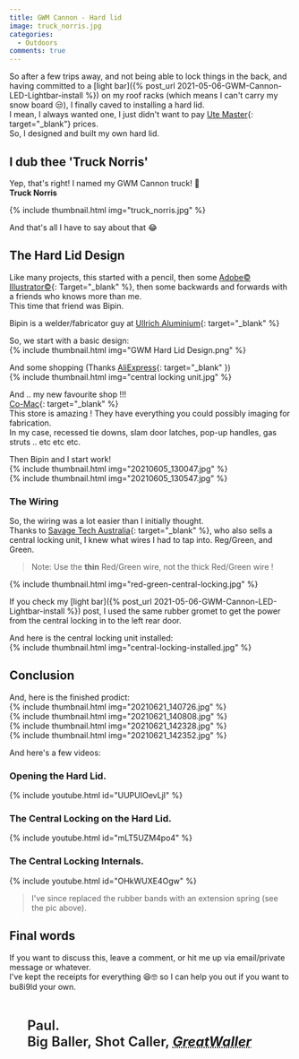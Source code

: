 ```yaml
---
title: GWM Cannon - Hard lid
image: truck_norris.jpg
categories:
  - Outdoors
comments: true
---
```

So after a few trips away, and not being able to lock things in the back, and having committed to a [light bar]({% post_url 2021-05-06-GWM-Cannon-LED-Lightbar-install %}) on my roof racks (which means I can't carry my snow board 😒), I finally caved to installing a hard lid.  
I mean, I always wanted one, I just didn't want to pay [Ute Master](https://utemaster.co.nz){: target="_blank"} prices.  
So, I designed and built my own hard lid.  

## I dub thee 'Truck Norris' 
Yep, that's right! I named my GWM Cannon truck! 🤣  
<strong>Truck Norris</strong>  

{% include thumbnail.html img="truck_norris.jpg" %}  

And that's all I have to say about that 😂  

## The Hard Lid Design 
Like many projects, this started with a pencil, then some [Adobe&copy; Illustrator&copy;](https://www.adobe.com/nz/products/illustrator.html){: Target="_blank" %}, then some backwards and forwards with a friends who knows more than me.  
This time that friend was Bipin.  

Bipin is a welder/fabricator guy at [Ullrich Aluminium](https://www.ullrich-aluminium.co.nz){: target="_blank" %}  

So, we start with a basic design:  
{% include thumbnail.html img="GWM Hard Lid Design.png" %}  

And some shopping (Thanks [AliExpress](https://www.aliexpress.com){: target="_blank" })  
{% include thumbnail.html img="central locking unit.jpg" %}  

And .. my new favourite shop !!!  
[Co-Mac](https://www.comac.co.nz){: target="_blank" %}  
This store is amazing ! They have everything you could possibly imaging for fabrication.  
In my case, recessed tie downs, slam door latches, pop-up handles, gas struts .. etc etc etc.

Then Bipin and I start work!  
{% include thumbnail.html img="20210605_130047.jpg" %}  
{% include thumbnail.html img="20210605_130547.jpg" %}  

### The Wiring
So, the wiring was a lot easier than I initially thought.  
Thanks to [Savage Tech Australia](https://savagetech.com.au){: target="_blank" %}, who also sells a central locking unit, I knew what wires I had to tap into. Reg/Green, and Green.  
> Note: Use the <strong>thin</strong> Red/Green wire, not the thick Red/Green wire !

{% include thumbnail.html img="red-green-central-locking.jpg" %}  

If you check my [light bar]({% post_url 2021-05-06-GWM-Cannon-LED-Lightbar-install %}) post, I used the same rubber gromet to get the power from the central locking in to the left rear door.  

And here is the central locking unit installed:  
{% include thumbnail.html img="central-locking-installed.jpg" %}  

## Conclusion
And, here is the finished prodict:  
{% include thumbnail.html img="20210621_140726.jpg" %}  
{% include thumbnail.html img="20210621_140808.jpg" %}  
{% include thumbnail.html img="20210621_142328.jpg" %}  
{% include thumbnail.html img="20210621_142352.jpg" %}  

And here's a few videos:

### Opening the Hard Lid.
{% include youtube.html id="UUPUIOevLjI" %}  

### The Central Locking on the Hard Lid.
{% include youtube.html id="mLT5UZM4po4" %}  

### The Central Locking Internals.
{% include youtube.html id="OHkWUXE4Ogw" %}  
> I've since replaced the rubber bands with an extension spring (see the pic above).

## Final words
If you want to discuss this, leave a comment, or hit me up via email/private message or whatever.  
I've kept the receipts for everything 😆🤓 so I can help you out if you want to bu8i9ld your own.  

<footer class="blockquote-footer" style="font-size: 1.5rem; font-weight: 600; padding: 2rem;">Paul.<br />Big Baller, Shot Caller, <strong><em><abbr title="A person who modifies their GreatWall / GWM">GreatWaller</abbr></em></strong>

